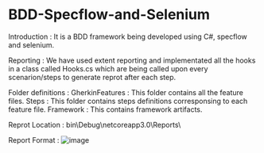# BDD-Specflow-and-Selenium

Introduction : It is a BDD framework being developed using C#, specflow and selenium.

Reporting  : We have used extent reporting and implementated all the hooks in a class called Hooks.cs which are being called upon every scenarion/steps to generate reprot after each step.


Folder definitions :
GherkinFeatures : This folder contains all the feature files.
Steps : This folder contains steps definitions corresponsing to each feature file.
Framework : This contains framework artifacts.


Reprot Location : bin\Debug\netcoreapp3.0\Reports\

Report Format :
![image](https://user-images.githubusercontent.com/42684033/116777010-85fb1c00-aa89-11eb-8c6d-a1c4a3b766c4.png)
